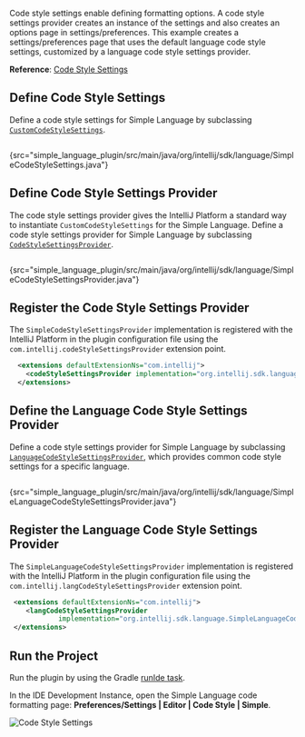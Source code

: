 [//]: # (title: 16. Code Style Settings)

<!-- Copyright 2000-2021 JetBrains s.r.o. and other contributors. Use of this source code is governed by the Apache 2.0 license that can be found in the LICENSE file. -->

Code style settings enable defining formatting options.
A code style settings provider creates an instance of the settings and also creates an options page in settings/preferences.
This example creates a settings/preferences page that uses the default language code style settings, customized by a language code style settings provider.

**Reference**: [Code Style Settings](code_formatting.md#code-style-settings)

## Define Code Style Settings
Define a code style settings for Simple Language by subclassing [`CustomCodeStyleSettings`](upsource:///platform/code-style-api/src/com/intellij/psi/codeStyle/CustomCodeStyleSettings.java).

```java
```
{src="simple_language_plugin/src/main/java/org/intellij/sdk/language/SimpleCodeStyleSettings.java"}

## Define Code Style Settings Provider
The code style settings provider gives the IntelliJ Platform a standard way to instantiate `CustomCodeStyleSettings` for the Simple Language.
Define a code style settings provider for Simple Language by subclassing [`CodeStyleSettingsProvider`](upsource:///platform/lang-api/src/com/intellij/psi/codeStyle/CodeStyleSettingsProvider.java).

```java
```
{src="simple_language_plugin/src/main/java/org/intellij/sdk/language/SimpleCodeStyleSettingsProvider.java"}

## Register the Code Style Settings Provider
The `SimpleCodeStyleSettingsProvider` implementation is registered with the IntelliJ Platform in the plugin configuration file using the `com.intellij.codeStyleSettingsProvider` extension point.

```xml
  <extensions defaultExtensionNs="com.intellij">
    <codeStyleSettingsProvider implementation="org.intellij.sdk.language.SimpleCodeStyleSettingsProvider"/>
  </extensions>
```

## Define the Language Code Style Settings Provider
Define a code style settings provider for Simple Language by subclassing [`LanguageCodeStyleSettingsProvider`](upsource:///platform/lang-api/src/com/intellij/psi/codeStyle/LanguageCodeStyleSettingsProvider.java), which provides common code style settings for a specific language.

```java
```
{src="simple_language_plugin/src/main/java/org/intellij/sdk/language/SimpleLanguageCodeStyleSettingsProvider.java"}

## Register the Language Code Style Settings Provider
The `SimpleLanguageCodeStyleSettingsProvider` implementation is registered with the IntelliJ Platform in the plugin configuration file using the `com.intellij.langCodeStyleSettingsProvider` extension point.

```xml
 <extensions defaultExtensionNs="com.intellij">
    <langCodeStyleSettingsProvider
            implementation="org.intellij.sdk.language.SimpleLanguageCodeStyleSettingsProvider"/>
 </extensions>
```

## Run the Project
Run the plugin by using the Gradle [runIde task](gradle_prerequisites.md#running-a-simple-gradle-based-intellij-platform-plugin).

In the IDE Development Instance, open the Simple Language code formatting page: **Preferences/Settings \| Editor \| Code Style \| Simple**.

![Code Style Settings](code_style_settings.png)